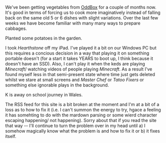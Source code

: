 We've been getting vegetables from <a href="https://www.oddbox.co.uk">OddBox</a> for a couple of months now. It's good in terms of forcing us to cook more imaginatively instead of falling back on the same old 5 or 6 dishes with slight variations. Over the last few weeks we have become familiar with many many ways to prepare cabbages.

Planted some potatoes in the garden.

I took _Hearthstone_ off my iPad. I've played it a bit on our Windows PC but this requires a concious decision in a way that playing it on something portable doesn't (for a start it takes YEARS to boot up, I think because it doesn't have an SSD). Also, I can't play it when the keds are playing _Minecraft_/ watching videos of people playing _Minecraft_. As a result I've found myself less in that semi-present state where time just gets deleted whilst we stare at small screens and _Master Chef_ or _Tatoo Fixers_ or something else ignorable plays in the background.

K is away on school journey in Wales. 

The RSS feed for this site is a bit broken at the moment and I'm at a bit of a loss as to how to fix it (i.e. I can't summon the energy to try, hgace a feeling it has somehting to do with the mardown parsing or some wierd character escaping happening/ not happening). Sorry about that if you read the site that way -- I'll continue to turn the problem over in my head until a) I somehow magically know what the problem is and how to fix it or b) it fixes itself.

